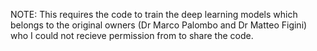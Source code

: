 NOTE: This requires the code to train the deep learning models which belongs to the original owners (Dr Marco Palombo and Dr Matteo Figini) who I could
not recieve permission from to share the code.

